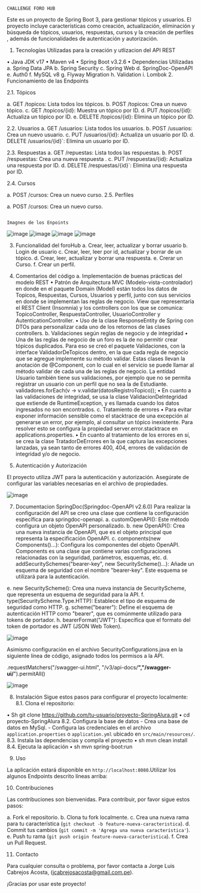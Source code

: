 
                                                                                  CHALLENGE FORO HUB

Este es un proyecto de Spring Boot 3, para gestionar tópicos y usuarios. El proyecto incluye características como creación, actualización, eliminación y búsqueda de tópicos,  usuarios, respuestas, cursos y la creación de perfiles , además de funcionalidades de autenticación y autorización.
1.	Tecnologías Utilizadas para la creación y utlizacion del API REST 

•	Java JDK v17
•	Maven v4
•	Spring Boot v3.2.6
•	Dependencias Utilizadas
a.	Spring Data JPA
b.	Spring Security
c.	Spring Web
d.	SpringDoc-OpenAPI
e.	Auth0
f.	MySQL v8
g.	Flyway Migration
h.	Validation
i.	Lombok
2.	Funcionamiento de las Endpoints

2.1.	Tópicos

a.	GET /topicos: Lista todos los tópicos.
b.	 POST /topicos: Crea un nuevo tópico.
c.	 GET /topicos/{id}: Muestra un tópico por ID.
d.	  PUT /topicos/{id}: Actualiza un tópico por ID.
e.	  DELETE /topicos/{id}: Elimina un tópico por ID.

2.2.	Usuarios
a.	GET /usuarios: Lista todos los usuarios.
b.	POST /usuarios: Crea un nuevo usuario.
c.	PUT /usuarios/{id}: Actualiza un usuario por ID.
d.	DELETE /usuarios/{id}`: Elimina un usuario por ID.

2.3.	Respuestas
a.	GET /repuestas: Lista todos las respuestas.
b.	POST /respuestas: Crea una nueva respuesta .
c.	PUT /respuestas/{id}: Actualiza una respuesta por ID.
d.	DELETE /respuestas/{id}`: Elimina una respuesta por ID.

2.4.	Cursos

a.	POST /cursos: Crea un nuevo curso.
2.5.	Perfiles

a.	POST /cursos: Crea un nuevo curso.

                                                                                              
                                                                                    Imagnes de los Enpoints 



![image](https://github.com/user-attachments/assets/6a978f2d-fda5-441c-ade8-0390e8473165)
![image](https://github.com/user-attachments/assets/68fa8263-105a-4686-bd75-52261c45af64)
![image](https://github.com/user-attachments/assets/91cb4eb7-d1e7-4129-acdb-73b468d2b20a)
![image](https://github.com/user-attachments/assets/b88abd13-0d1b-4414-b14e-8aec7e460aee)

3. Funcionalidad del foroHub
    a.	Crear, leer, actualizar y borrar usuario
    b.	Login de usuario
    c.	Crear, leer, leer por id, actualizar y borrar de un tópico.
    d.	Crear, leer, actualizar y borrar una respuesta.
    e.  Crerar un Curso.
    f.  Crear un perfil.

5. Comentarios del código
    a. Implementación de buenas prácticas del modelo REST
    •	Patrón de Arquitectura MVC (Modelo-vista-controlador) en donde en el paquete Domain (Model) están todos los datos de Topicos, Respuestas, Cursos, Usuarios y perfil,
      junto con sus servicios en donde se implementan las reglas de negocio. View que representaría el REST Client (Insomnia) y los controllers con los que se comunica:
      TopicoController, RespuestaController, UsuarioController y AutenticationController.
    •	Uso de la clase ResponseEntity de Spring con DTOs para personalizar cada uno de los retornos de las clases controllers.
    b. Validaciones según reglas de negocio y de integridad
    •	Una de las reglas de negocio de un foro es la de no permitir crear tópicos duplicados. Para eso se creó el paquete Validaciones, con la interface ValidadorDeTopicos
      dentro, en la que cada regla de negocio que se agregue implemente su método validar. Estas clases llevan la anotación de @Component, con lo cual en el servicio se
      puede llamar al método validar de cada una de las reglas de negocio. La entidad Usuario también tiene sus validaciones, por ejemplo que no se permita registrar un
      usuario con un perfil que no sea la de Estudiante.
      validadores.forEach(v -> v.validar(datosRegistroTopico));
    •	En cuanto a las validaciones de integridad, se usa la clase ValidacionDeIntegridad que extiende de RuntimeException, y es llamada cuando los datos ingresados no son encontrados.
    c. Tratamiento de errores
    •	Para evitar exponer información sensible como el stacktrace de una excepción al generarse un error, por ejemplo, al consultar un tópico inexistente. Para resolver esto se
      configura la propiedad server.error.stacktrace en applications.properties.
    •	En cuanto al tratamiento de los errores en sí, se crea la clase TratadorDeErrores en la que captura las excepciones lanzadas, ya sean tanto de errores 400, 404, errores de
      validación de integridad y/o de negocio.


6.	Autenticación y Autorización

El proyecto utiliza JWT para la autenticación y autorización. Asegúrate de configurar las variables necesarias en el archivo de propiedades.

![image](https://github.com/user-attachments/assets/883eb42f-459d-416b-aab5-73ab55524bf8)

7.	Documentacion SpringDoc(Springdoc-OpenAPI v2.6.0)
Para realizar la configuración del API se creo una clase que contiene la configuración específica para springdoc-openapi.
a.	customOpenAPI():
Este método configura un objeto OpenAPI personalizado.
b.	new OpenAPI():
Crea una nueva instancia de OpenAPI, que es el objeto principal que    representa la especificación OpenAPI.
c.	components(new Components()...):
Configura los componentes del objeto OpenAPI. Components es una clase que contiene varias configuraciones relacionadas con la seguridad, parámetros, esquemas, etc.
d.	addSecuritySchemes("bearer-key", new SecurityScheme()...):
Añade un esquema de seguridad con el nombre "bearer-key". Este esquema se utilizará para la autenticación.


e.	new SecurityScheme():
Crea una nueva instancia de SecurityScheme, que representa un esquema de seguridad para la API.
f.	type(SecurityScheme.Type.HTTP):
Establece el tipo de esquema de seguridad como HTTP.
g.	scheme("bearer"):
Define el esquema de autenticación HTTP como "bearer", que es comúnmente utilizado para tokens de portador.
h.	bearerFormat("JWT"):
Especifica que el formato del token de portador es JWT (JSON Web Token).

![image](https://github.com/user-attachments/assets/49faf50d-b038-46ec-8e1f-3d6304a6bb86)


Asimismo configuración en el archivo SecurityConfigurations.java en la siguiente línea de código, asignado todos los permisos a la API.

.requestMatchers("/swagger-ui.html", "/v3/api-docs/**","/swagger-ui/**").permitAll()

![image](https://github.com/user-attachments/assets/4546c7d7-66f3-4b58-a7d3-f533608d6be7)

8.	Instalación
Sigue estos pasos para configurar el proyecto localmente:
8.1.	Clona el repositorio:

•	Sh git clone https://github.com/tu-usuario/proyecto-SpringAlura.git
•	  cd proyecto-SpringAlura
8.2.	Configura la base de datos
    - Crea una base de datos en MySql.
    - Configura las credenciales en el archivo `application.properties` o `application.yml` ubicado en `src/main/resources/`.
8.3.	Instala las dependencias y compila el proyecto
•	    sh mvn clean install
8.4.	Ejecuta la aplicación
•	sh mvn spring-boot:run


9.	Uso

La aplicación estará disponible en `http://localhost:8080`.Utilizar los algunos Endpoints descrito líneas arriba:

10.	Contribuciones

Las contribuciones son bienvenidas. Para contribuir, por favor sigue estos pasos:

a.	Fork el repositorio.
b.	Clona tu fork localmente.
c.	Crea una nueva rama para tu característica (`git checkout -b feature-nueva-caracteristica`).
d.	Commit tus cambios (`git commit -m 'Agrega una nueva característica'`).
e.	Push tu rama (`git push origin feature-nueva-caracteristica`).
f.	Crea un Pull Request.

11.	Contacto

Para cualquier consulta o problema, por favor contacta a Jorge Luis Cabrejos Acosta, (jcabrejosacosta@gmail.com.pe).

¡Gracias por usar este proyecto!
